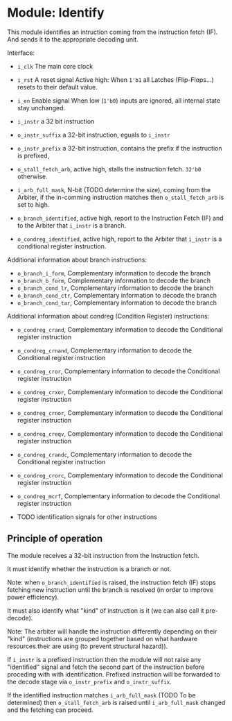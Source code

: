# Module: Identify

This module identifies an intruction coming from the instruction fetch (IF).
And sends it to the appropriate decoding unit.

Interface:
- `i_clk` The main core clock
- `i_rst` A reset signal
Active high: When `1'b1` all Latches (Flip-Flops...) resets to their default value.
- `i_en` Enable signal
When low (`1'b0`) inputs are ignored, all internal state stay unchanged.
- `i_instr` a 32 bit instruction

- `o_instr_suffix` a 32-bit instruction, eguals to `i_instr`
- `o_instr_prefix` a 32-bit instruction, contains the prefix if the instruction is prefixed,

- `o_stall_fetch_arb`, active high, stalls the instruction fetch.
  `32'b0` otherwise.
- `i_arb_full_mask`, N-bit (TODO determine the size), coming from the Arbiter, if the in-comming
  instruction matches then `o_stall_fetch_arb` is set to high.  

- `o_branch_identified`, active high, report to the Instruction Fetch (IF) and to the Arbiter
that `i_instr` is a branch.
- `o_condreg_identified`, active high, report to the Arbiter that `i_instr` is a
  conditional register instruction.

Additional information about branch instructions:
- `o_branch_i_form`, Complementary information to decode the branch
- `o_branch_b_form`, Complementary information to decode the branch
- `o_branch_cond_lr`, Complementary information to decode the branch
- `o_branch_cond_ctr`, Complementary information to decode the branch
- `o_branch_cond_tar`, Complementary information to decode the branch

Additional information about condreg (Condition Register) instructions:
- `o_condreg_crand`, Complementary information to decode the Conditional register instruction
- `o_condreg_crnand`, Complementary information to decode the Conditional register instruction
- `o_condreg_cror`, Complementary information to decode the Conditional register instruction
- `o_condreg_crxor`, Complementary information to decode the Conditional register instruction
- `o_condreg_crnor`, Complementary information to decode the Conditional register instruction
- `o_condreg_creqv`, Complementary information to decode the Conditional register instruction
- `o_condreg_crandc`, Complementary information to decode the Conditional register instruction
- `o_condreg_crorc`, Complementary information to decode the Conditional register instruction
- `o_condreg_mcrf`, Complementary information to decode the Conditional register instruction

- TODO identification signals for other instructions

## Principle of operation
The module receives a 32-bit instruction from the Instruction fetch.

It must identify whether the instruction is a branch or not.

Note: when `o_branch_identified` is raised, the instruction fetch (IF) stops fetching new
instruction until the branch is resolved (in order to improve power efficiency).

It must also identify what "kind" of instruction is it (we can also call it pre-decode).

Note: The arbiter will handle the instruction differently depending on their "kind" (instructions
are grouped together based on what hardware resources their are using (to prevent structural hazard)).

If `i_instr` is a prefixed instruction then the module will not raise any "identified" signal and
fetch the second part of the instruction before proceding with with identification. Prefixed
instruction will be forwarded to the decode stage via `o_instr_prefix` and `o_instr_suffix`.

If the identified instruction matches `i_arb_full_mask` (TODO To be determined) then
`o_stall_fetch_arb` is raised until `i_arb_full_mask` changed and the fetching can proceed.
